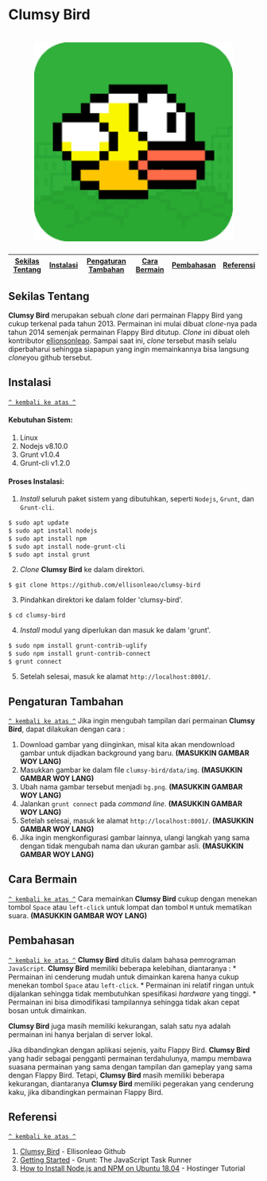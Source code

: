 # Clumsy Bird
<h1 align="center"><img src="https://github.com/Osisuseso/Clumsy-Bird-Komdat-2020/blob/master/Images/flappy%20bird%20icon.png" width="400"></h1>

[Sekilas Tentang](#sekilas-tentang) | [Instalasi](#instalasi) | [Pengaturan Tambahan](#pengaturan-tambahan) | [Cara Bermain](#cara-bermain) | [Pembahasan](#pembahasan) | [Referensi](#referensi)
:---:|:---:|:---:|:---:|:---:|:---:|

## Sekilas Tentang

**Clumsy Bird** merupakan sebuah *clone* dari permainan Flappy Bird yang cukup terkenal pada tahun 2013. Permainan ini mulai dibuat *clone*-nya pada tahun 2014 semenjak permainan Flappy Bird ditutup. *Clone* ini dibuat oleh kontributor [ellionsonleao](https://github.com/ellisonleao). Sampai saat ini, *clone* tersebut masih selalu diperbaharui sehingga siapapun yang ingin memainkannya bisa langsung *clone*you  github tersebut. 

## Instalasi
[`^ kembali ke atas ^`](#)
#### Kebutuhan Sistem:
1. Linux
2. Nodejs v8.10.0
3. Grunt v1.0.4
4. Grunt-cli v1.2.0

#### Proses Instalasi:
1. *Install* seluruh paket sistem yang dibutuhkan, seperti `Nodejs`, `Grunt`, dan `Grunt-cli`.
```
$ sudo apt update
$ sudo apt install nodejs
$ sudo apt install npm
$ sudo apt install node-grunt-cli
$ sudo apt instal grunt
```
2. *Clone* **Clumsy Bird** ke dalam direktori.
```
$ git clone https://github.com/ellisonleao/clumsy-bird
```
3. Pindahkan direktori ke dalam folder 'clumsy-bird'.
```
$ cd clumsy-bird
```
4. *Install* modul yang diperlukan dan masuk ke dalam 'grunt'.
```
$ sudo npm install grunt-contrib-uglify
$ sudo npm install grunt-contrib-connect
$ grunt connect
```
5. Setelah selesai, masuk ke alamat `http://localhost:8001/`.

## Pengaturan Tambahan
[`^ kembali ke atas ^`](#)
Jika ingin mengubah tampilan dari permainan **Clumsy Bird**, dapat dilakukan dengan cara :
1. Download gambar yang diinginkan, misal kita akan mendownload gambar untuk dijadkan background yang baru.
**(MASUKKIN GAMBAR WOY LANG)**
2. Masukkan gambar ke dalam file `clumsy-bird/data/img`.
**(MASUKKIN GAMBAR WOY LANG)**
3. Ubah nama gambar tersebut menjadi `bg.png`.
**(MASUKKIN GAMBAR WOY LANG)**
4. Jalankan `grunt connect` pada *command line*.
**(MASUKKIN GAMBAR WOY LANG)**
5. Setelah selesai, masuk ke alamat `http://localhost:8001/`.
**(MASUKKIN GAMBAR WOY LANG)**
6. Jika ingin mengkonfigurasi gambar lainnya, ulangi langkah yang sama dengan tidak mengubah nama dan ukuran gambar asli.
**(MASUKKIN GAMBAR WOY LANG)**

## Cara Bermain
[`^ kembali ke atas ^`](#)
Cara memainkan **Clumsy Bird** cukup dengan menekan tombol `Space` atau `left-click` untuk lompat dan tombol `M` untuk mematikan suara.
**(MASUKKIN GAMBAR WOY LANG)**

## Pembahasan
[`^ kembali ke atas ^`](#)
**Clumsy Bird** ditulis dalam bahasa pemrograman `JavaScript`. **Clumsy Bird** memiliki  beberapa kelebihan, diantaranya :
       * Permainan ini cenderung mudah untuk dimainkan karena hanya cukup menekan tombol `Space` atau `left-click`.
       * Permainan ini relatif ringan untuk dijalankan sehingga tidak membutuhkan spesifikasi *hardware* yang tinggi.
       * Permainan ini bisa dimodifikasi tampilannya sehingga tidak akan cepat bosan untuk dimainkan.

**Clumsy Bird** juga masih memiliki kekurangan, salah satu nya adalah permainan ini hanya berjalan di server lokal.  

Jika dibandingkan dengan aplikasi sejenis, yaitu Flappy Bird. **Clumsy Bird** yang hadir sebagai pengganti permainan terdahulunya, mampu membawa suasana permainan yang sama dengan tampilan dan gameplay yang sama dengan Flappy Bird. Tetapi, **Clumsy Bird** masih memiliki beberapa kekurangan, diantaranya **Clumsy Bird** memiliki pegerakan yang cenderung kaku, jika dibandingkan permainan Flappy Bird.  

## Referensi
[`^ kembali ke atas ^`](#)
1. [Clumsy Bird](https://github.com/ellisonleao/clumsy-bird) - Ellisonleao Github
2. [Getting Started](https://gruntjs.com/getting-started) - Grunt: The JavaScript Task Runner
3. [How to Install Node.js and NPM on Ubuntu 18.04](https://www.hostinger.com/tutorials/how-to-install-node-ubuntu) - Hostinger Tutorial
